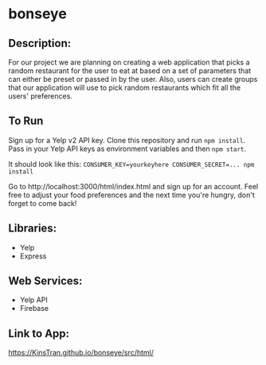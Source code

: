 # bonseye
 
## Description:
For our project we are planning on creating a web application that picks a random restaurant for the user to eat at based on a set of parameters that can either be preset or passed in by the user. Also, users can create groups that our application will use to pick random restaurants which fit all the users' preferences.

## To Run
Sign up for a Yelp v2 API key. Clone this repository and run ```npm install```. Pass in your Yelp API keys as environment variables and then ```npm start```.

It should look like this: ```CONSUMER_KEY=yourkeyhere CONSUMER_SECRET=... npm install```

Go to http://localhost:3000/html/index.html and sign up for an account.
Feel free to adjust your food preferences and the next time you're hungry, don't forget to come back!
 
## Libraries:
 * Yelp
 * Express
 
## Web Services:
 * Yelp API
 * Firebase

## Link to App:
https://KinsTran.github.io/bonseye/src/html/

